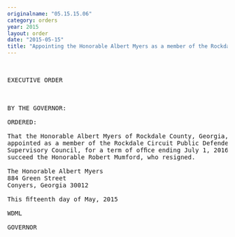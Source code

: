 ```yaml
---
originalname: "05.15.15.06"
category: orders
year: 2015
layout: order
date: "2015-05-15"
title: "Appointing the Honorable Albert Myers as a member of the Rockdale Circuit Public Defender Supervisory Council"
---
```

<pre>
 

EXECUTIVE ORDER

 

BY THE GOVERNOR:

ORDERED:

That the Honorable Albert Myers of Rockdale County, Georgia, is
appointed as a member of the Rockdale Circuit Public Defender
Supervisory Council, for a term of ofﬁce ending July 1, 2016, to
succeed the Honorable Robert Mumford, who resigned.

The Honorable Albert Myers
884 Green Street
Conyers, Georgia 30012

This ﬁfteenth day of May, 2015

WDML

GOVERNOR

 

 

</pre>

